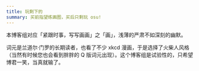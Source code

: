 ```yaml
---
title: 玩剩下的
summary: 买前指望练画图，买后只剩玩 osu!
---
```


本博客组对应「紧跟时事，写写画画」之「画」，浅薄的严肃不如深刻的幽默。

词元是兰道尔·门罗的长期读者，也看了不少 xkcd 漫画，于是选择了火柴人风格（当然有时候您也会看到胖胖的 Q 版词元出现）。这个博客组是试验性的，只希望博君一笑，当真就输了。
